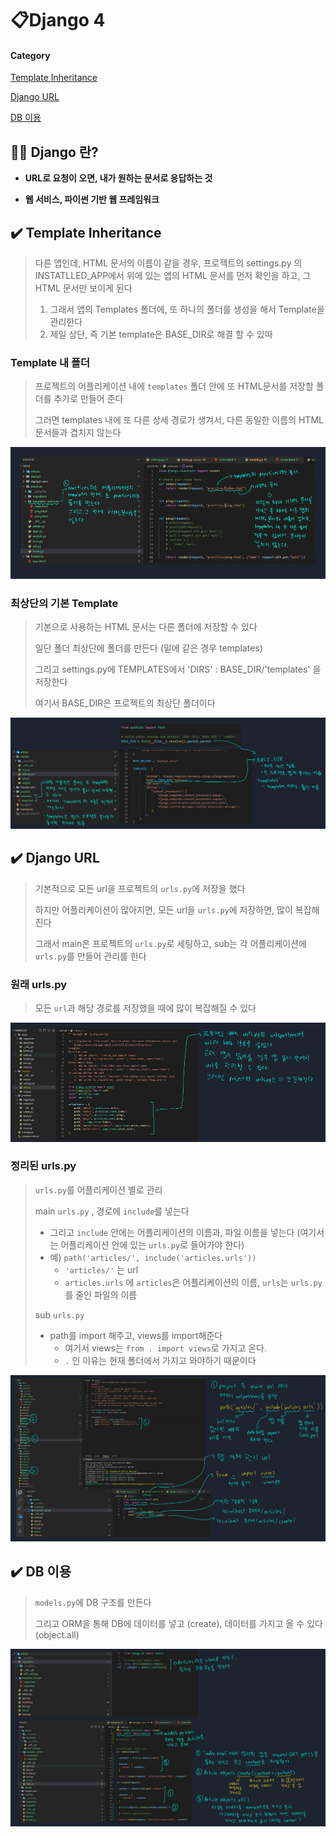 # 📋Django 4

#### Category

[Template Inheritance](#%EF%B8%8F-Template-Inheritance)

[Django URL](#%EF%B8%8F-Django-url)

[DB 이용](#%EF%B8%8F-DB-이용)





## 📌📌 Django 란?

- **URL로 요청이 오면, 내가 원하는 문서로 응답하는 것**

- **웹 서비스, 파이썬 기반 웹 프레임워크**



## ✔️ Template Inheritance

> 다른 앱인데, HTML 문서의 이름이 같을 경우, 프로젝트의 settings.py 의 INSTATLLED_APP에서 위에 있는 앱의 HTML 문서를 먼저 확인을 하고, 그 HTML 문서만 보이게 된다
>
> 1. 그래서 앱의 Templates 폴더에, 또 하나의 폴더를 생성을 해서 Template을 관리한다
> 2. 제일 상단, 즉 기본 template은 BASE_DIR로 해결 할 수 있따

### Template 내 폴더

> 프로젝트의 어플리케이션 내에 `templates` 폴더 안에 또 HTML문서를 저장할 폴더를 추가로 만들어 준다
>
> 그러면 templates 내에 또 다른 상세 경로가 생겨서, 다른 동일한 이름의 HTML 문서들과 겹치지 않는다

![templateintemplate](Django_4.assets/templateintemplate.png)



### 최상단의 기본 Template

> 기본으로 사용하는 HTML 문서는 다른 폴더에 저장할 수 있다
>
> 일단 폴더 최상단에 폴더를 만든다 (밑에 같은 경우 templates)
>
> 그리고 settings.py에 TEMPLATES에서 'DIRS' : BASE_DIR/'templates' 을 저장한다
>
> 여기서 BASE_DIR은 프로젝트의 최상단 폴더이다

![basetemplate](Django_4.assets/basetemplate.png)



## ✔️ Django URL

> 기본적으로 모든 url을 프로젝트의 `urls.py`에 저장을 했다
>
> 하지만 어플리케이션이 많아지면, 모든 url을 `urls.py`에 저장하면, 많이 복잡해진다
>
> 그래서 main은 프로젝트의 `urls.py`로 세팅하고, sub는 각 어플리케이션에 `urls.py`를 만들어 관리를 한다

### 원래 urls.py

> 모든 `url`과 해당 경로를 저장했을 때에 많이 복잡해질 수 있다

![urlspybefore](Django_4.assets/urlspybefore.png)



### 정리된 urls.py

> `urls.py`를 어플리케이션 별로 관리
>
> main `urls.py` , 경로에 `include`를 넣는다
>
> - 그리고 `include` 안에는 어플리케이션의 이름과, 파일 이름을 넣는다 (여기서는 어플리케이션 안에 있는 `urls.py`로 들어가야 한다)
> - 예) `path('articles/', include('articles.urls'))`
>   - `'articles/'` 는 url
>   - `articles.urls` 에 `articles`은 어플리케이션의 이름, `urls`는 `urls.py`를 줄인 파일의 이름
>
> sub `urls.py`
>
> - path를 import 해주고, views를 import해준다
>   - 여기서 views는 `from . import views`로 가지고 온다.
>   - `.` 인 이유는 현재 폴더에서 가지고 와야하기 때문이다

![urlspyafter](Django_4.assets/urlspyafter.png)



## ✔️ DB 이용

> `models.py`에 DB 구조를 만든다
>
> 그리고 ORM을 통해 DB에 데이터를 넣고 (create), 데이터를 가지고 올 수 있다 (object.all)

![DBuse](Django_4.assets/DBuse.png)
